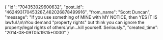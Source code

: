  {
   "id": "704353029600632",
   "post_id": "462493170453287_482026878499916",
   "from_name": "Scott Duncan",
   "message": "If you use something of MINE with MY NOTICE, then YES IT IS lawful.\n\nYou demand \"property rights\" but think you can ignore the property/legal rights of others.\n\n...kill yourself. Seriously.",
   "created_time": "2014-08-09T05:19:15+0000"
 }
